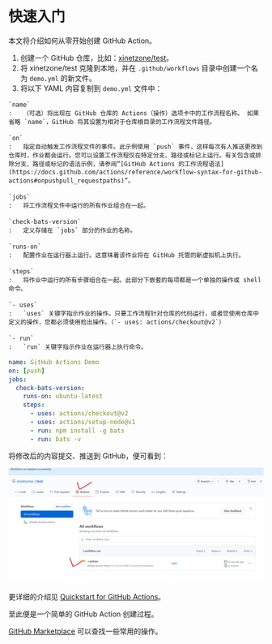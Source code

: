 # 快速入门

本文将介绍如何从零开始创建 GitHub Action。

1. 创建一个 GitHub 仓库，比如：[xinetzone/test](https://github.com/xinetzone/test)。
2. 将 xinetzone/test 克隆到本地，并在 `.github/workflows` 目录中创建一个名为 `demo.yml` 的新文件。 
3. 将以下 YAML 内容复制到 `demo.yml` 文件中：

````{margin}
`name`
:   （可选）将出现在 GitHub 仓库的 Actions（操作）选项卡中的工作流程名称。 如果省略 `name`，GitHub 将其设置为相对于仓库根目录的工作流程文件路径。

`on`
:   指定自动触发工作流程文件的事件。此示例使用 `push` 事件，这样每次有人推送更改到仓库时，作业都会运行。您可以设置工作流程仅在特定分支、路径或标记上运行。有关包含或排除分支、路径或标记的语法示例，请参阅“[GitHub Actions 的工作流程语法](https://docs.github.com/actions/reference/workflow-syntax-for-github-actions#onpushpull_requestpaths)”。

`jobs`
:   将工作流程文件中运行的所有作业组合在一起。

`check-bats-version`
:   定义存储在 `jobs` 部分的作业的名称。

`runs-on`
:   配置作业在运行器上运行。这意味着该作业将在 GitHub 托管的新虚拟机上执行。

`steps`
:   将作业中运行的所有步骤组合在一起。此部分下嵌套的每项都是一个单独的操作或 shell 命令。

`- uses`
:   `uses` 关键字指示作业的操作。只要工作流程针对仓库的代码运行，或者您使用仓库中定义的操作，您都必须使用检出操作。（`- uses: actions/checkout@v2`）

`- run`
:   `run` 关键字指示作业在运行器上执行命令。
````

```yaml
name: GitHub Actions Demo
on: [push]
jobs:
  check-bats-version:
    runs-on: ubuntu-latest
    steps:
      - uses: actions/checkout@v2
      - uses: actions/setup-node@v1
      - run: npm install -g bats
      - run: bats -v
```

将修改后的内容提交、推送到 GitHub，便可看到：

![](./images/action-test.png)

更详细的介绍见 [Quickstart for GitHub Actions](https://docs.github.com/en/actions/quickstart)。

至此便是一个简单的 GitHub Action 创建过程。

[GitHub Marketplace](https://github.com/marketplace/actions/) 可以查找一些常用的操作。
